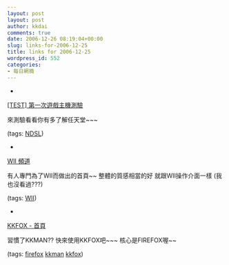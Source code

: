 ```yaml
---
layout: post
layout: post
author: kkdai
comments: true
date: 2006-12-26 08:19:04+00:00
slug: links-for-2006-12-25
title: links for 2006-12-25
wordpress_id: 552
categories:
- 每日網摘
---
```



	
  * 
		

[[TEST] 第一次遊戲主機測驗](http://sdkfz251.blogspot.com/2006/11/test.html)


		

來測驗看看你有多了解任天堂~~~


		

(tags: [NDSL](http://del.icio.us/kkdai/NDSL))


	

	
  * 
		

[WII 頻道](http://home.netvigator.com/~gundamdb/wii/main.htm)


		

有人專門為了WII而做出的首頁~~ 整體的質感相當的好 就跟WII操作介面一樣 (我也沒看過???)


		

(tags: [WII](http://del.icio.us/kkdai/WII))


	

	
  * 
		

[KKFOX - 首頁](http://kkfox.in2000.us/index.php)


		

習慣了KKMAN??  快來使用KKFOX吧~~~  核心是FIREFOX喔~~


		

(tags: [firefox](http://del.icio.us/kkdai/firefox) [kkman](http://del.icio.us/kkdai/kkman) [kkfox](http://del.icio.us/kkdai/kkfox))


	


